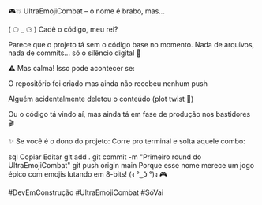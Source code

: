 🎮💥 UltraEmojiCombat – o nome é brabo, mas...

( ⚆ _ ⚆ ) Cadê o código, meu rei?

Parece que o projeto tá sem o código base no momento.
Nada de arquivos, nada de commits... só o silêncio digital 🥲

⚠️ Mas calma! Isso pode acontecer se:

O repositório foi criado mas ainda não recebeu nenhum push

Alguém acidentalmente deletou o conteúdo (plot twist 👀)

Ou o código tá vindo aí, mas ainda tá em fase de produção nos bastidores 🎬

✨ Se você é o dono do projeto:
Corre pro terminal e solta aquele combo:

sql
Copiar
Editar
git add .
git commit -m "Primeiro round do UltraEmojiCombat"
git push origin main
Porque esse nome merece um jogo épico com emojis lutando em 8-bits!
(ง ° ͜ ʖ °)ง 🎮

#DevEmConstrução #UltraEmojiCombat #SóVai
